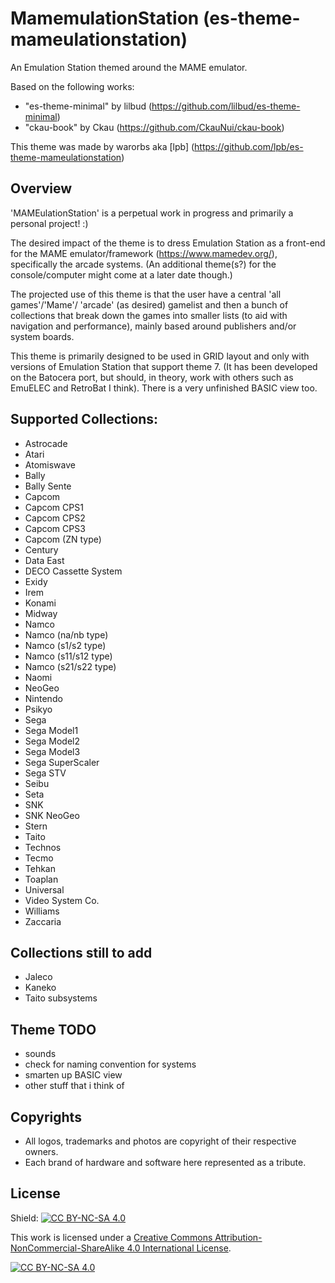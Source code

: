 # MamemulationStation (es-theme-mameulationstation)
An Emulation Station themed around the MAME emulator.

Based on the following works:
- "es-theme-minimal" by lilbud (https://github.com/lilbud/es-theme-minimal)
- "ckau-book" by Ckau (https://github.com/CkauNui/ckau-book)

This theme was made by warorbs aka [lpb] (https://github.com/lpb/es-theme-mameulationstation)

## Overview

'MAMEulationStation' is a perpetual work in progress and primarily a personal project! :)

The desired impact of the theme is to dress Emulation Station as a front-end for the MAME emulator/framework (https://www.mamedev.org/), specifically the arcade systems.
(An additional theme(s?) for the console/computer might come at a later date though.)

The projected use of this theme is that the user have a central 'all games'/'Mame'/ 'arcade' (as desired) gamelist and then a bunch of collections that break down the games into smaller lists (to aid with navigation and performance), mainly based around publishers and/or system boards.

This theme is primarily designed to be used in GRID layout and only with versions of Emulation Station that support theme <formatVersion> 7. (It has been developed on the Batocera port, but should, in theory, work with others such as EmuELEC and RetroBat I think). 
There is a very unfinished BASIC view too.

## Supported Collections:
- Astrocade
- Atari
- Atomiswave
- Bally
- Bally Sente
- Capcom
- Capcom CPS1
- Capcom CPS2
- Capcom CPS3
- Capcom (ZN type)
- Century
- Data East
- DECO Cassette System
- Exidy
- Irem
- Konami
- Midway
- Namco
- Namco (na/nb type)
- Namco (s1/s2 type)
- Namco (s11/s12 type)
- Namco (s21/s22 type)
- Naomi
- NeoGeo
- Nintendo
- Psikyo
- Sega
- Sega Model1
- Sega Model2
- Sega Model3
- Sega SuperScaler
- Sega STV
- Seibu
- Seta
- SNK
- SNK NeoGeo
- Stern
- Taito
- Technos
- Tecmo
- Tehkan
- Toaplan
- Universal
- Video System Co.
- Williams
- Zaccaria
  
## Collections still to add
- Jaleco
- Kaneko
- Taito subsystems

## Theme TODO
- sounds
- check for naming convention for systems
- smarten up BASIC view
- other stuff that i think of

## Copyrights
- All logos, trademarks and photos are copyright of their respective owners.
- Each brand of hardware and software here represented as a tribute.

## License
Shield: [![CC BY-NC-SA 4.0][cc-by-nc-sa-shield]][cc-by-nc-sa]

This work is licensed under a
[Creative Commons Attribution-NonCommercial-ShareAlike 4.0 International License][cc-by-nc-sa].

[![CC BY-NC-SA 4.0][cc-by-nc-sa-image]][cc-by-nc-sa]

[cc-by-nc-sa]: http://creativecommons.org/licenses/by-nc-sa/4.0/
[cc-by-nc-sa-image]: https://licensebuttons.net/l/by-nc-sa/4.0/88x31.png
[cc-by-nc-sa-shield]: https://img.shields.io/badge/License-CC%20BY--NC--SA%204.0-lightgrey.svg
